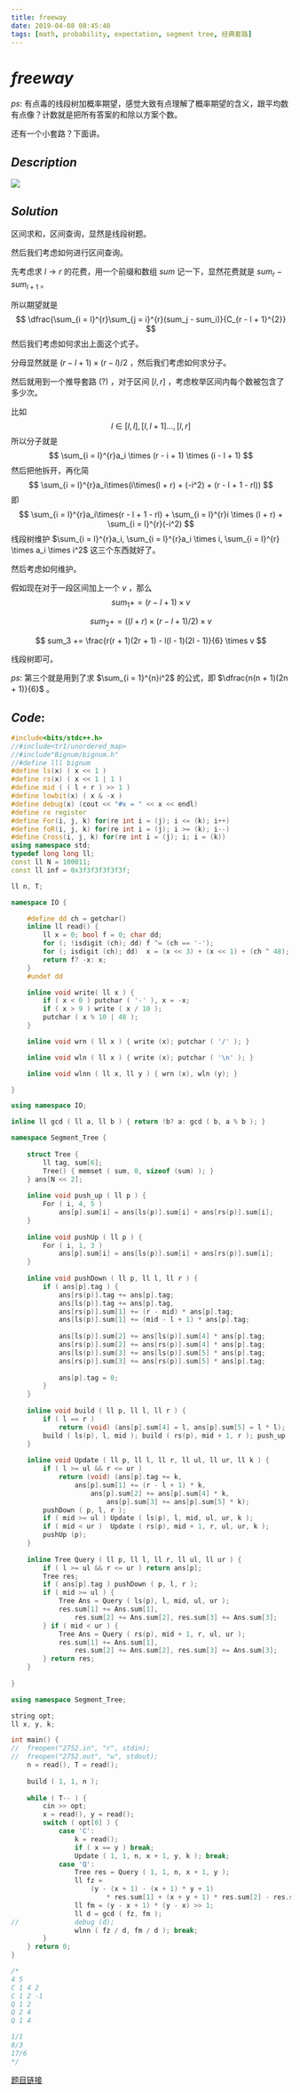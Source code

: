 ```yaml
---
title: freeway
date: 2019-04-08 08:45:40
tags: [math, probability, expectation, segment tree, 经典套路]
---
```


# $freeway$

$ps:$ 有点毒的线段树加概率期望，感觉大致有点理解了概率期望的含义，跟平均数有点像？计数就是把所有答案的和除以方案个数。

还有一个小套路？下面讲。



## $Description$

![](https://s2.ax1x.com/2019/04/03/Ag1AYR.png)



## $Solution$

区间求和，区间查询，显然是线段树题。

然后我们考虑如何进行区间查询。

先考虑求 $l \to r$ 的花费，用一个前缀和数组 $sum$ 记一下，显然花费就是 $sum_r - sum_{l + 1}$ 。

所以期望就是
$$
\dfrac{\sum_{i = l}^{r}\sum_{j = i}^{r}(sum_j - sum_i)}{C_{r - l + 1}^{2}}
$$
然后我们考虑如何求出上面这个式子。

分母显然就是 $(r - l + 1) \times (r - l) / 2$ ，然后我们考虑如何求分子。

然后就用到一个推导套路 (?) ，对于区间 $[l, r]$ ，考虑枚举区间内每个数被包含了多少次。

比如
$$
l \in [l, l], [l, l + 1] \ldots ,[l, r]
$$
所以分子就是
$$
\sum_{i = l}^{r}a_i \times (r - i + 1) \times (i - l + 1)
$$
然后把他拆开，再化简
$$
\sum_{i = l}^{r}a_i\times(i\times(l + r) + (-i^2) + (r - l + 1 - rl))
$$
即
$$
\sum_{i = l}^{r}a_i\times(r - l + 1 - rl) + \sum_{i = l}^{r}i \times (l + r) + \sum_{i = l}^{r}(-i^2)
$$
线段树维护 $\sum_{i = l}^{r}a_i, \sum_{i = l}^{r}a_i \times i, \sum_{i = l}^{r} \times a_i \times i^2$ 这三个东西就好了。

然后考虑如何维护。

假如现在对于一段区间加上一个 $v$ ，那么
$$
sum_1 += (r - l + 1) \times v
$$

$$
sum_2 += ((l + r) \times (r - l + 1) / 2) \times v
$$

$$
sum_3 += \frac{r(r + 1)(2r + 1) - l(l - 1)(2l - 1)}{6} \times v
$$

线段树即可。

$ps:$ 第三个就是用到了求 $\sum_{i  = 1}^{n}i^2$ 的公式，即 $\dfrac{n(n + 1)(2n + 1)}{6}$ 。



## $Code:$

```cpp
#include<bits/stdc++.h>
//#include<tr1/unordered_map>
//#include"Bignum/bignum.h"
//#define lll bignum
#define ls(x) ( x << 1 )
#define rs(x) ( x << 1 | 1 )
#define mid ( ( l + r ) >> 1 )
#define lowbit(x) ( x & -x )
#define debug(x) (cout << "#x = " << x << endl)
#define re register
#define For(i, j, k) for(re int i = (j); i <= (k); i++)
#define foR(i, j, k) for(re int i = (j); i >= (k); i--)
#define Cross(i, j, k) for(re int i = (j); i; i = (k))
using namespace std;
typedef long long ll;
const ll N = 100011;
const ll inf = 0x3f3f3f3f3f3f;

ll n, T;

namespace IO {

	#define dd ch = getchar()
	inline ll read() {
		ll x = 0; bool f = 0; char dd;
		for (; !isdigit (ch); dd) f ^= (ch == '-');
		for (; isdigit (ch); dd)  x = (x << 3) + (x << 1) + (ch ^ 48);
		return f? -x: x;
	}
	#undef dd

	inline void write( ll x ) {
		if ( x < 0 ) putchar ( '-' ), x = -x;
		if ( x > 9 ) write ( x / 10 );
		putchar ( x % 10 | 48 );
	}

	inline void wrn ( ll x ) { write (x); putchar ( '/' ); }

	inline void wln ( ll x ) { write (x); putchar ( '\n' ); }

	inline void wlnn ( ll x, ll y ) { wrn (x), wln (y); }

}

using namespace IO;

inline ll gcd ( ll a, ll b ) { return !b? a: gcd ( b, a % b ); }

namespace Segment_Tree {
	
	struct Tree {
		ll tag, sum[6];
		Tree() { memset ( sum, 0, sizeof (sum) ); }
	} ans[N << 2];
	
	inline void push_up ( ll p ) {
		For ( i, 4, 5 )
			ans[p].sum[i] = ans[ls(p)].sum[i] + ans[rs(p)].sum[i];
	}
	
	inline void pushUp ( ll p ) { 
		For ( i, 1, 3 )
			ans[p].sum[i] = ans[ls(p)].sum[i] + ans[rs(p)].sum[i]; 
	}
	
	inline void pushDown ( ll p, ll l, ll r ) {
		if ( ans[p].tag ) {
			ans[rs(p)].tag += ans[p].tag;
			ans[ls(p)].tag += ans[p].tag, 
			ans[rs(p)].sum[1] += (r - mid) * ans[p].tag; 
			ans[ls(p)].sum[1] += (mid - l + 1) * ans[p].tag;
			
			ans[ls(p)].sum[2] += ans[ls(p)].sum[4] * ans[p].tag;
			ans[rs(p)].sum[2] += ans[rs(p)].sum[4] * ans[p].tag;
			ans[ls(p)].sum[3] += ans[ls(p)].sum[5] * ans[p].tag;
			ans[rs(p)].sum[3] += ans[rs(p)].sum[5] * ans[p].tag;
			
			ans[p].tag = 0;
		}
	}
	
	inline void build ( ll p, ll l, ll r ) {
		if ( l == r ) 
			return (void) (ans[p].sum[4] = l, ans[p].sum[5] = l * l);
		build ( ls(p), l, mid ); build ( rs(p), mid + 1, r ); push_up (p);
	}
	
	inline void Update ( ll p, ll l, ll r, ll ul, ll ur, ll k ) {
		if ( l >= ul && r <= ur ) 
			return (void) (ans[p].tag += k, 
				ans[p].sum[1] += (r - l + 1) * k, 
					ans[p].sum[2] += ans[p].sum[4] * k,
						ans[p].sum[3] += ans[p].sum[5] * k);
		pushDown ( p, l, r );
		if ( mid >= ul ) Update ( ls(p), l, mid, ul, ur, k );
		if ( mid < ur )  Update ( rs(p), mid + 1, r, ul, ur, k ); 
		pushUp (p);
	}
	
	inline Tree Query ( ll p, ll l, ll r, ll ul, ll ur ) {
		if ( l >= ul && r <= ur ) return ans[p];
		Tree res; 
		if ( ans[p].tag ) pushDown ( p, l, r );
		if ( mid >= ul ) {
			Tree Ans = Query ( ls(p), l, mid, ul, ur );
			res.sum[1] += Ans.sum[1], 
				res.sum[2] += Ans.sum[2], res.sum[3] += Ans.sum[3];
		} if ( mid < ur ) {
			Tree Ans = Query ( rs(p), mid + 1, r, ul, ur );
			res.sum[1] += Ans.sum[1], 
				res.sum[2] += Ans.sum[2], res.sum[3] += Ans.sum[3];
		} return res;
	}
	
}

using namespace Segment_Tree;

string opt;
ll x, y, k;

int main() {
//	freopen("2752.in", "r", stdin);
//	freopen("2752.out", "w", stdout);
	n = read(), T = read();
	
	build ( 1, 1, n );
	
	while ( T-- ) {
		cin >> opt;
		x = read(), y = read(); 
		switch ( opt[0] ) {
			case 'C': 
				k = read();
				if ( x == y ) break;
				Update ( 1, 1, n, x + 1, y, k ); break;
			case 'Q': 
				Tree res = Query ( 1, 1, n, x + 1, y );
				ll fz = 
					(y - (x + 1) - (x + 1) * y + 1) 
						* res.sum[1] + (x + y + 1) * res.sum[2] - res.sum[3];
				ll fm = (y - x + 1) * (y - x) >> 1;
				ll d = gcd ( fz, fm );
//				debug (d);
				wlnn ( fz / d, fm / d ); break;
		}
	} return 0;
}

/*
4 5
C 1 4 2
C 1 2 -1
Q 1 2
Q 2 4
Q 1 4

1/1
8/3
17/6
*/

```

[题目链接](<https://www.luogu.org/problemnew/show/P2221>)
